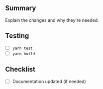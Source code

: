 ## Summary
Explain the changes and why they're needed.

## Testing
- [ ] `yarn test`
- [ ] `yarn build`

## Checklist
- [ ] Documentation updated (if needed)
